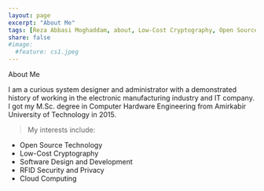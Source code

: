 ```yaml
---
layout: page
excerpt: "About Me"
tags: [Reza Abbasi Moghaddam, about, Low-Cost Cryptography, Open Source Technology]
share: false
#image:
  #feature: cs1.jpeg
---
```


About Me

I am a curious system designer and administrator with a demonstrated history of working in the electronic manufacturing industry and IT company. I got my M.Sc. degree in Computer Hardware Engineering from Amirkabir University of Technology in 2015.

> My interests include:

+ Open Source Technology
+ Low-Cost Cryptography
+ Software Design and Development
+ RFID Security and Privacy
+ Cloud Computing
